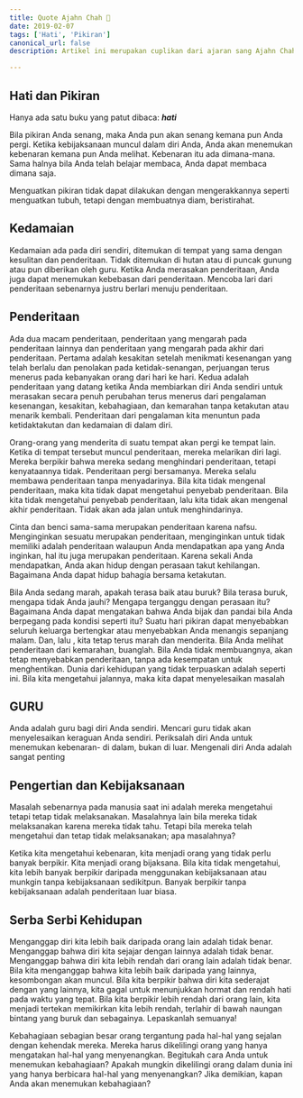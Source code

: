 ```yaml
---
title: Quote Ajahn Chah 🎉
date: 2019-02-07
tags: ['Hati', 'Pikiran']
canonical_url: false
description: Artikel ini merupakan cuplikan dari ajaran sang Ajahn Chah

---
```


## Hati dan Pikiran


Hanya ada satu buku yang patut dibaca: **_hati_**

Bila pikiran Anda senang, maka Anda pun akan senang kemana pun Anda pergi. Ketika kebijaksanaan muncul dalam diri Anda, Anda akan menemukan kebenaran kemana pun Anda melihat. Kebenaran itu ada dimana-mana. Sama halnya bila Anda telah belajar membaca, Anda dapat membaca dimana saja.

Menguatkan pikiran tidak dapat dilakukan dengan mengerakkannya seperti menguatkan tubuh, tetapi dengan membuatnya diam, beristirahat.


## Kedamaian
Kedamaian ada pada diri sendiri, ditemukan di tempat yang sama dengan kesulitan dan penderitaan. Tidak ditemukan di hutan atau di puncak gunung atau pun diberikan oleh guru. Ketika Anda merasakan penderitaan, Anda juga dapat menemukan kebebasan dari penderitaan. Mencoba lari dari penderitaan sebenarnya justru berlari menuju penderitaan.

## Penderitaan

Ada dua macam penderitaan, penderitaan yang mengarah pada penderitaan lainnya dan penderitaan yang mengarah pada akhir dari penderitaan. 
Pertama adalah kesakitan setelah menikmati kesenangan yang telah berlalu dan penolakan pada ketidak-senangan, perjuangan terus menerus pada kebanyakan orang dari hari ke hari. 
Kedua adalah penderitaan yang datang ketika Anda membiarkan diri Anda sendiri untuk merasakan secara penuh perubahan terus menerus dari pengalaman kesenangan, kesakitan, kebahagiaan, dan kemarahan tanpa ketakutan atau menarik kembali.
Penderitaan dari pengalaman kita menuntun pada ketidaktakutan dan kedamaian di dalam diri.

Orang-orang yang menderita di suatu tempat akan pergi ke tempat lain. Ketika di tempat tersebut muncul penderitaan, mereka melarikan diri lagi. Mereka berpikir bahwa mereka sedang menghindari penderitaan, tetapi kenyataannya tidak. Penderitaan pergi bersamanya. Mereka selalu membawa penderitaan tanpa menyadarinya. Bila kita tidak mengenal penderitaan, maka kita tidak dapat mengetahui penyebab penderitaan. Bila kita tidak mengetahui penyebab penderitaan, lalu kita tidak akan mengenal akhir penderitaan. Tidak akan ada jalan untuk menghindarinya.

Cinta dan benci sama-sama merupakan penderitaan karena nafsu. Menginginkan sesuatu merupakan penderitaan, menginginkan untuk tidak memiliki adalah penderitaan walaupun Anda mendapatkan apa yang Anda inginkan, hal itu juga merupakan penderitaan. Karena sekali Anda mendapatkan, Anda akan hidup dengan perasaan takut kehilangan. Bagaimana Anda dapat hidup bahagia bersama ketakutan.

Bila Anda sedang marah, apakah terasa baik atau buruk? Bila terasa buruk, mengapa tidak Anda jauhi? Mengapa terganggu dengan perasaan itu? Bagaimana Anda dapat mengatakan bahwa Anda bijak dan pandai bila Anda berpegang pada kondisi seperti itu? Suatu hari pikiran dapat menyebabkan seluruh keluarga bertengkar atau menyebabkan Anda menangis sepanjang malam. Dan, lalu , kita tetap terus marah dan menderita. Bila Anda melihat penderitaan dari kemarahan, buanglah. Bila Anda tidak membuangnya, akan tetap menyebabkan penderitaan, tanpa ada kesempatan untuk menghentikan. Dunia dari kehidupan yang tidak terpuaskan adalah seperti ini. Bila kita mengetahui jalannya, maka kita dapat menyelesaikan masalah

## GURU

Anda adalah guru bagi diri Anda sendiri. Mencari guru tidak akan menyelesaikan keraguan Anda sendiri. Periksalah diri Anda untuk menemukan kebenaran- di dalam, bukan di luar. Mengenali diri Anda adalah sangat penting

## Pengertian dan Kebijaksanaan

Masalah sebenarnya pada manusia saat ini adalah mereka mengetahui tetapi tetap tidak melaksanakan. Masalahnya lain bila mereka tidak melaksanakan karena mereka tidak tahu. Tetapi bila mereka telah mengetahui dan tetap tidak melaksanakan; apa masalahnya?

Ketika kita mengetahui kebenaran, kita menjadi orang yang tidak perlu banyak berpikir. Kita menjadi orang bijaksana. Bila kita tidak mengetahui, kita lebih banyak berpikir daripada menggunakan kebijaksanaan atau munkgin tanpa kebijaksanaan sedikitpun. Banyak berpikir tanpa kebijaksanaan adalah penderitaan luar biasa.


## Serba Serbi Kehidupan

Menganggap diri kita lebih baik daripada orang lain adalah tidak benar. Menganggap bahwa diri kita sejajar dengan lainnya adalah tidak benar. Menganggap bahwa diri kita lebih rendah dari orang lain adalah tidak benar. Bila kita menganggap bahwa kita lebih baik daripada yang lainnya, kesombongan akan muncul. Bila kita berpikir bahwa diri kita sederajat dengan yang lainnya, kita gagal untuk menunjukkan hormat dan rendah hati pada waktu yang tepat. Bila kita berpikir lebih rendah dari orang lain, kita menjadi tertekan memikirkan kita lebih rendah, terlahir di bawah naungan bintang yang buruk dan sebagainya. Lepaskanlah semuanya!

Kebahagiaan sebagian besar orang tergantung pada hal-hal yang sejalan dengan kehendak mereka. Mereka harus dikelilingi orang yang hanya mengatakan hal-hal yang menyenangkan. Begitukah cara Anda untuk menemukan kebahagiaan? Apakah mungkin dikelilingi orang dalam dunia ini yang hanya berbicara hal-hal yang menyenangkan? Jika demikian, kapan Anda akan menemukan kebahagiaan?